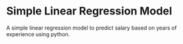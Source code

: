 # Simple Linear Regression Model

A simple linear regression model to predict salary based on years of experience using python.
